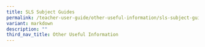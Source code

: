 ```yaml
---
title: SLS Subject Guides
permalink: /teacher-user-guide/other-useful-information/sls-subject-guides/
variant: markdown
description: ""
third_nav_title: Other Useful Information
---
```

